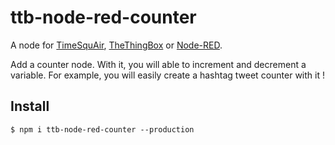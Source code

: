 # ttb-node-red-counter

A node for [TimeSquAir](http://timesquair.io/), [TheThingBox](http://thethingbox.io) or [Node-RED](http://nodered.org).

Add a counter node. With it, you will able to increment and decrement a variable. For example, you will easily create a hashtag tweet counter with it !

## Install

    $ npm i ttb-node-red-counter --production
  
